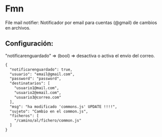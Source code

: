 Fmn
===

File mail notifier: Notificador por email para cuentas (@gmail) de cambios en archivos.

Configuración:
---------------

"notificarenguardado" => (bool) => desactiva o activa el envío del correo.

```html
{
  "notificarenguardado": true,
  "usuario": "email@gmail.com",
  "password": "password",
  "destinatarios": [
    "usuario1@mail.com",
    "usuario2@email.com",
    "usuario3@correo.com"
  ],
  "msg": "ha modificado 'commons.js' UPDATE !!!!",
  "sujeto": "Cambio en el common.js",
  "ficheros": [
    "/camino/al/fichero/common.js"
  ]
}
```
